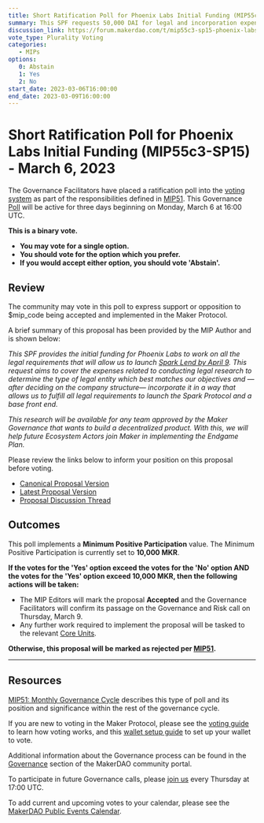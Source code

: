 ```yaml
---
title: Short Ratification Poll for Phoenix Labs Initial Funding (MIP55c3-SP15) - March 6, 2023
summary: This SPF requests 50,000 DAI for legal and incorporation expenses of Phoenix Labs, an R&D company focused on creating new products for MakerDAO.
discussion_link: https://forum.makerdao.com/t/mip55c3-sp15-phoenix-labs-initial-funding-spf/19733
vote_type: Plurality Voting
categories:
   - MIPs
options:
   0: Abstain
   1: Yes
   2: No
start_date: 2023-03-06T16:00:00
end_date: 2023-03-09T16:00:00
---
```

# Short Ratification Poll for Phoenix Labs Initial Funding (MIP55c3-SP15) - March 6, 2023

The Governance Facilitators have placed a ratification poll into the [voting system](https://vote.makerdao.com/polling) as part of the responsibilities defined in [MIP51](https://mips.makerdao.com/mips/details/MIP51). This Governance [Poll](https://community-development.makerdao.com/en/learn/governance/on-chain-gov) will be active for three days beginning on Monday, March 6 at 16:00 UTC.

**This is a binary vote.**
- **You may vote for a single option.**
- **You should vote for the option which you prefer.**
- **If you would accept either option, you should vote 'Abstain'.**

## Review

The community may vote in this poll to express support or opposition to $mip_code being accepted and implemented in the Maker Protocol.

A brief summary of this proposal has been provided by the MIP Author and is shown below:

*This SPF provides the initial funding for Phoenix Labs to work on all the legal requirements that will allow us to launch [Spark Lend by April 9](https://forum.makerdao.com/t/announcing-phoenix-labs-and-spark-protocol/19731). This request aims to cover the expenses related to conducting legal research to determine the type of legal entity which best matches our objectives and —after deciding on the company structure— incorporate it in a way that allows us to fulfill all legal requirements to launch the Spark Protocol and a base front end.*

*This research will be available for any team approved by the Maker Governance that wants to build a decentralized product. With this, we will help future Ecosystem Actors join Maker in implementing the Endgame Plan.*

Please review the links below to inform your position on this proposal before voting.
* [Canonical Proposal Version](https://github.com/makerdao/mips/blob/a0afd9cc462b5e4ca46952550c06beb33c31c9f2/MIP55/MIP55c3-Subproposals/MIP55c3-SP15.md)
* [Latest Proposal Version](https://mips.makerdao.com/mips/details/MIP55c3SP15)
* [Proposal Discussion Thread](https://forum.makerdao.com/t/mip55c3-sp15-phoenix-labs-initial-funding-spf/19733)

## Outcomes

This poll implements a **Minimum Positive Participation** value. The Minimum Positive Participation is currently set to **10,000 MKR**.

**If the votes for the 'Yes' option exceed the votes for the 'No' option AND the votes for the 'Yes' option exceed 10,000 MKR, then the following actions will be taken:**
* The MIP Editors will mark the proposal **Accepted** and the Governance Facilitators will confirm its passage on the Governance and Risk call on Thursday, March 9.
* Any further work required to implement the proposal will be tasked to the relevant [Core Units](https://mips.makerdao.com/mips/details/MIP38#mip38c2-core-unit-state).

**Otherwise, this proposal will be marked as rejected per [MIP51](https://mips.makerdao.com/mips/details/MIP51#mip51c2-ratification-poll).**

---

## Resources

[MIP51: Monthly Governance Cycle](https://mips.makerdao.com/mips/details/MIP51) describes this type of poll and its position and significance within the rest of the governance cycle.

If you are new to voting in the Maker Protocol, please see the [voting guide](https://community-development.makerdao.com/en/learn/governance/how-voting-works/) to learn how voting works, and this [wallet setup guide](https://community-development.makerdao.com/en/learn/governance/voting-setup/) to set up your wallet to vote.

Additional information about the Governance process can be found in the [Governance](https://community-development.makerdao.com/en/learn/governance) section of the MakerDAO community portal.

To participate in future Governance calls, please [join us](https://github.com/makerdao/community/tree/master/governance/governance-and-risk-meetings) every Thursday at 17:00 UTC.

To add current and upcoming votes to your calendar, please see the [MakerDAO Public Events Calendar](https://calendar.google.com/calendar/embed?src=makerdao.com_3efhm2ghipksegl009ktniomdk%40group.calendar.google.com&ctz=UTC&mode=week&showCalendars=0&showPrint=0).

